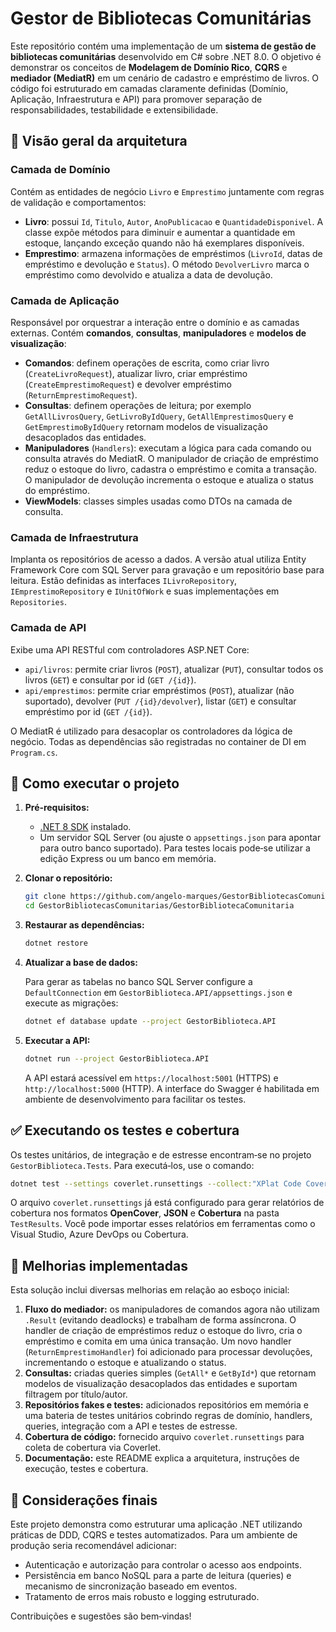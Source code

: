 # Gestor de Bibliotecas Comunitárias

Este repositório contém uma implementação de um **sistema de gestão de bibliotecas comunitárias** desenvolvido em C# sobre .NET 8.0.  O objetivo é demonstrar os conceitos de **Modelagem de Domínio Rico**, **CQRS** e **mediador (MediatR)** em um cenário de cadastro e empréstimo de livros.  O código foi estruturado em camadas claramente definidas (Domínio, Aplicação, Infraestrutura e API) para promover separação de responsabilidades, testabilidade e extensibilidade.

## 🧠 Visão geral da arquitetura

### Camada de Domínio

Contém as entidades de negócio `Livro` e `Emprestimo` juntamente com regras de validação e comportamentos:

- **Livro**: possui `Id`, `Titulo`, `Autor`, `AnoPublicacao` e `QuantidadeDisponivel`.  A classe expõe métodos para diminuir e aumentar a quantidade em estoque, lançando exceção quando não há exemplares disponíveis.
- **Emprestimo**: armazena informações de empréstimos (`LivroId`, datas de empréstimo e devolução e `Status`).  O método `DevolverLivro` marca o empréstimo como devolvido e atualiza a data de devolução.

### Camada de Aplicação

Responsável por orquestrar a interação entre o domínio e as camadas externas.  Contém **comandos**, **consultas**, **manipuladores** e **modelos de visualização**:

- **Comandos**: definem operações de escrita, como criar livro (`CreateLivroRequest`), atualizar livro, criar empréstimo (`CreateEmprestimoRequest`) e devolver empréstimo (`ReturnEmprestimoRequest`).
- **Consultas**: definem operações de leitura; por exemplo `GetAllLivrosQuery`, `GetLivroByIdQuery`, `GetAllEmprestimosQuery` e `GetEmprestimoByIdQuery` retornam modelos de visualização desacoplados das entidades.
- **Manipuladores** (`Handlers`): executam a lógica para cada comando ou consulta através do MediatR.  O manipulador de criação de empréstimo reduz o estoque do livro, cadastra o empréstimo e comita a transação.  O manipulador de devolução incrementa o estoque e atualiza o status do empréstimo.
- **ViewModels**: classes simples usadas como DTOs na camada de consulta.

### Camada de Infraestrutura

Implanta os repositórios de acesso a dados.  A versão atual utiliza Entity Framework Core com SQL Server para gravação e um repositório base para leitura.  Estão definidas as interfaces `ILivroRepository`, `IEmprestimoRepository` e `IUnitOfWork` e suas implementações em `Repositories`.

### Camada de API

Exibe uma API RESTful com controladores ASP.NET Core:

- `api/livros`: permite criar livros (`POST`), atualizar (`PUT`), consultar todos os livros (`GET`) e consultar por id (`GET /{id}`).
- `api/emprestimos`: permite criar empréstimos (`POST`), atualizar (não suportado), devolver (`PUT /{id}/devolver`), listar (`GET`) e consultar empréstimo por id (`GET /{id}`).

O MediatR é utilizado para desacoplar os controladores da lógica de negócio.  Todas as dependências são registradas no container de DI em `Program.cs`.

## 🚀 Como executar o projeto

1. **Pré‑requisitos:**
   - [.NET 8 SDK](https://dotnet.microsoft.com/download) instalado.
   - Um servidor SQL Server (ou ajuste o `appsettings.json` para apontar para outro banco suportado).  Para testes locais pode‑se utilizar a edição Express ou um banco em memória.

2. **Clonar o repositório:**

   ```bash
   git clone https://github.com/angelo-marques/GestorBibliotecasComunitarias.git
   cd GestorBibliotecasComunitarias/GestorBibliotecaComunitaria
   ```

3. **Restaurar as dependências:**

   ```bash
   dotnet restore
   ```

4. **Atualizar a base de dados:**

   Para gerar as tabelas no banco SQL Server configure a `DefaultConnection` em `GestorBiblioteca.API/appsettings.json` e execute as migrações:

   ```bash
   dotnet ef database update --project GestorBiblioteca.API
   ```

5. **Executar a API:**

   ```bash
   dotnet run --project GestorBiblioteca.API
   ```

   A API estará acessível em `https://localhost:5001` (HTTPS) e `http://localhost:5000` (HTTP).  A interface do Swagger é habilitada em ambiente de desenvolvimento para facilitar os testes.

## ✅ Executando os testes e cobertura

Os testes unitários, de integração e de estresse encontram‑se no projeto `GestorBiblioteca.Tests`.  Para executá‑los, use o comando:

```bash
dotnet test --settings coverlet.runsettings --collect:"XPlat Code Coverage"
```

O arquivo `coverlet.runsettings` já está configurado para gerar relatórios de cobertura nos formatos **OpenCover**, **JSON** e **Cobertura** na pasta `TestResults`.  Você pode importar esses relatórios em ferramentas como o Visual Studio, Azure DevOps ou Cobertura.

## 📄 Melhorias implementadas

Esta solução inclui diversas melhorias em relação ao esboço inicial:

1. **Fluxo do mediador:** os manipuladores de comandos agora não utilizam `.Result` (evitando deadlocks) e trabalham de forma assíncrona.  O handler de criação de empréstimos reduz o estoque do livro, cria o empréstimo e comita em uma única transação.  Um novo handler (`ReturnEmprestimoHandler`) foi adicionado para processar devoluções, incrementando o estoque e atualizando o status.
2. **Consultas:** criadas queries simples (`GetAll*` e `GetById*`) que retornam modelos de visualização desacoplados das entidades e suportam filtragem por título/autor.
3. **Repositórios fakes e testes:** adicionados repositórios em memória e uma bateria de testes unitários cobrindo regras de domínio, handlers, queries, integração com a API e testes de estresse.
4. **Cobertura de código:** fornecido arquivo `coverlet.runsettings` para coleta de cobertura via Coverlet.
5. **Documentação:** este README explica a arquitetura, instruções de execução, testes e cobertura.

## 📝 Considerações finais

Este projeto demonstra como estruturar uma aplicação .NET utilizando práticas de DDD, CQRS e testes automatizados.  Para um ambiente de produção seria recomendável adicionar:

- Autenticação e autorização para controlar o acesso aos endpoints.
- Persistência em banco NoSQL para a parte de leitura (queries) e mecanismo de sincronização baseado em eventos.
- Tratamento de erros mais robusto e logging estruturado.

Contribuições e sugestões são bem‑vindas!